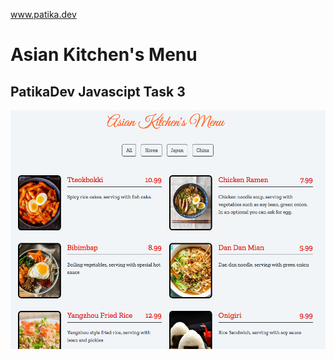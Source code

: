 www.patika.dev

# Asian Kitchen's Menu

##  PatikaDev Javascipt Task 3 

![Asian Kitchen's Menu](./img/ss.png)
